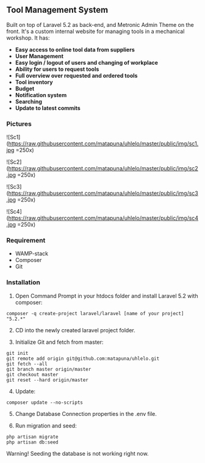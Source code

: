 ## Tool Management System

Built on top of Laravel 5.2 as back-end, and Metronic Admin Theme on the front. It's a custom internal website for managing tools in a mechanical workshop. It has:

* **Easy access to online tool data from suppliers** 
* **User Management**
* **Easy login / logout of users and changing of workplace**
* **Ability for users to request tools**
* **Full overview over requested and ordered tools**
* **Tool inventory**
* **Budget**
* **Notification system**
* **Searching**
* **Update to latest commits**

### Pictures

![Sc1](https://raw.githubusercontent.com/matapuna/uhlelo/master/public/img/sc1.jpg =250x)

![Sc2](https://raw.githubusercontent.com/matapuna/uhlelo/master/public/img/sc2.jpg =250x)

![Sc3](https://raw.githubusercontent.com/matapuna/uhlelo/master/public/img/sc3.jpg =250x)

![Sc4](https://raw.githubusercontent.com/matapuna/uhlelo/master/public/img/sc4.jpg =250x)

### Requirement

* WAMP-stack
* Composer
* Git

### Installation

1. Open Command Prompt in your htdocs folder and install Laravel 5.2 with composer:

```shell
composer -q create-project laravel/laravel [name of your project] "5.2.*"
```

2. CD into the newly created laravel project folder.

3. Initialize Git and fetch from master:

```shell
git init
git remote add origin git@github.com:matapuna/uhlelo.git
git fetch --all
git branch master origin/master
git checkout master
git reset --hard origin/master
```

4. Update:

```shell
composer update --no-scripts
```

5. Change Database Connection properties in the .env file.

6. Run migration and seed:

```shell
php artisan migrate
php artisan db:seed
```

Warning! Seeding the database is not working right now.